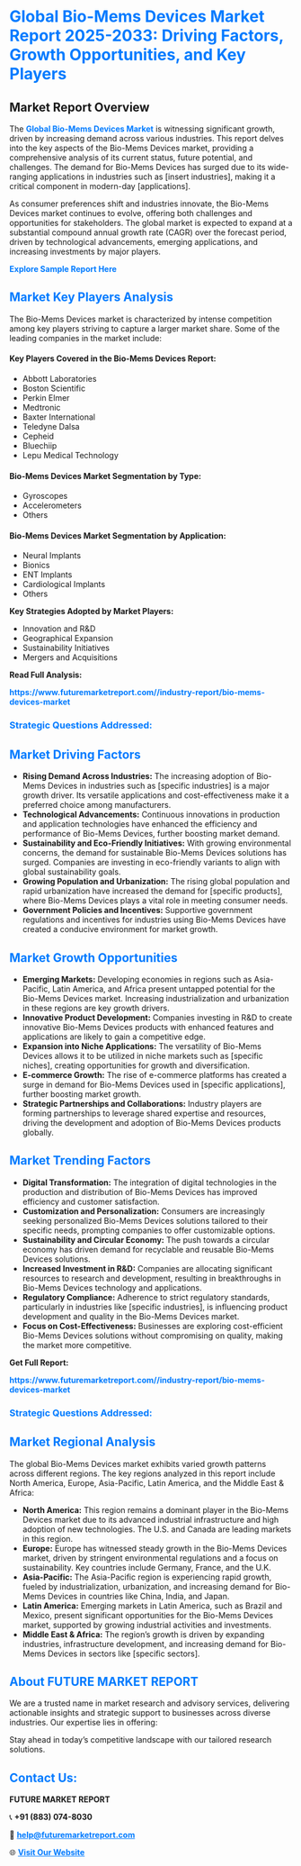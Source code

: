 <h1 style="color: #007BFF;">Global Bio-Mems Devices Market Report 2025-2033: Driving Factors, Growth Opportunities, and Key Players</h1>

<section id="overview">
<h2>Market Report Overview</h2>
<p>The <a href="https://www.futuremarketreport.com//industry-report/bio-mems-devices-market" style="color: #007BFF; text-decoration: none;"><strong>Global Bio-Mems Devices Market</strong></a> is witnessing significant growth, driven by increasing demand across various industries. This report delves into the key aspects of the Bio-Mems Devices market, providing a comprehensive analysis of its current status, future potential, and challenges. The demand for Bio-Mems Devices has surged due to its wide-ranging applications in industries such as [insert industries], making it a critical component in modern-day [applications].</p>
<p>As consumer preferences shift and industries innovate, the Bio-Mems Devices market continues to evolve, offering both challenges and opportunities for stakeholders. The global market is expected to expand at a substantial compound annual growth rate (CAGR) over the forecast period, driven by technological advancements, emerging applications, and increasing investments by major players.</p>
</section>

<section id="overview">
<p><a href="https://www.futuremarketreport.com//request-sample/reportId=64002" style="color: #007BFF; text-decoration: none;"><strong>Explore Sample Report Here</strong></a></p>
</section>

<section id="key-players">
<h2 style="color: #007BFF;">Market Key Players Analysis</h2>
<p>The Bio-Mems Devices market is characterized by intense competition among key players striving to capture a larger market share. Some of the leading companies in the market include:</p>
<h4>Key Players Covered in the Bio-Mems Devices Report:</h4>
<ul><li>Abbott Laboratories</li><li>Boston Scientific</li><li>Perkin Elmer</li><li>Medtronic</li><li>Baxter International</li><li>Teledyne Dalsa</li><li>Cepheid</li><li>Bluechiip</li><li>Lepu Medical Technology</li></ul>
<h4>Bio-Mems Devices Market Segmentation by Type:</h4>
<ul><li>Gyroscopes</li><li>Accelerometers</li><li>Others</li></ul>

<h4>Bio-Mems Devices Market Segmentation by Application:</h4>
<ul><li>Neural Implants</li><li>Bionics</li><li>ENT Implants</li><li>Cardiological Implants</li><li>Others</li></ul>
<p><strong>Key Strategies Adopted by Market Players:</strong></p>
<ul>
<li>Innovation and R&D</li>
<li>Geographical Expansion</li>
<li>Sustainability Initiatives</li>
<li>Mergers and Acquisitions</li>
</ul>
</section>

<section>
<p><strong>Read Full Analysis: </strong></p><a href="https://www.futuremarketreport.com//industry-report/bio-mems-devices-market" style="color: #007BFF; text-decoration: none;"><strong>https://www.futuremarketreport.com//industry-report/bio-mems-devices-market</strong></a>
<h3 style="color: #007BFF;">Strategic Questions Addressed:</h3>
</section>

<section id="driving-factors">
<h2 style="color: #007BFF;">Market Driving Factors</h2>
<ul>
<li><strong>Rising Demand Across Industries:</strong> The increasing adoption of Bio-Mems Devices in industries such as [specific industries] is a major growth driver. Its versatile applications and cost-effectiveness make it a preferred choice among manufacturers.</li>
<li><strong>Technological Advancements:</strong> Continuous innovations in production and application technologies have enhanced the efficiency and performance of Bio-Mems Devices, further boosting market demand.</li>
<li><strong>Sustainability and Eco-Friendly Initiatives:</strong> With growing environmental concerns, the demand for sustainable Bio-Mems Devices solutions has surged. Companies are investing in eco-friendly variants to align with global sustainability goals.</li>
<li><strong>Growing Population and Urbanization:</strong> The rising global population and rapid urbanization have increased the demand for [specific products], where Bio-Mems Devices plays a vital role in meeting consumer needs.</li>
<li><strong>Government Policies and Incentives:</strong> Supportive government regulations and incentives for industries using Bio-Mems Devices have created a conducive environment for market growth.</li>
</ul>
</section>

<section id="growth-opportunities">
<h2 style="color: #007BFF;">Market Growth Opportunities</h2>
<ul>
<li><strong>Emerging Markets:</strong> Developing economies in regions such as Asia-Pacific, Latin America, and Africa present untapped potential for the Bio-Mems Devices market. Increasing industrialization and urbanization in these regions are key growth drivers.</li>
<li><strong>Innovative Product Development:</strong> Companies investing in R&D to create innovative Bio-Mems Devices products with enhanced features and applications are likely to gain a competitive edge.</li>
<li><strong>Expansion into Niche Applications:</strong> The versatility of Bio-Mems Devices allows it to be utilized in niche markets such as [specific niches], creating opportunities for growth and diversification.</li>
<li><strong>E-commerce Growth:</strong> The rise of e-commerce platforms has created a surge in demand for Bio-Mems Devices used in [specific applications], further boosting market growth.</li>
<li><strong>Strategic Partnerships and Collaborations:</strong> Industry players are forming partnerships to leverage shared expertise and resources, driving the development and adoption of Bio-Mems Devices products globally.</li>
</ul>
</section>

<section id="trending-factors">
<h2 style="color: #007BFF;">Market Trending Factors</h2>
<ul>
<li><strong>Digital Transformation:</strong> The integration of digital technologies in the production and distribution of Bio-Mems Devices has improved efficiency and customer satisfaction.</li>
<li><strong>Customization and Personalization:</strong> Consumers are increasingly seeking personalized Bio-Mems Devices solutions tailored to their specific needs, prompting companies to offer customizable options.</li>
<li><strong>Sustainability and Circular Economy:</strong> The push towards a circular economy has driven demand for recyclable and reusable Bio-Mems Devices solutions.</li>
<li><strong>Increased Investment in R&D:</strong> Companies are allocating significant resources to research and development, resulting in breakthroughs in Bio-Mems Devices technology and applications.</li>
<li><strong>Regulatory Compliance:</strong> Adherence to strict regulatory standards, particularly in industries like [specific industries], is influencing product development and quality in the Bio-Mems Devices market.</li>
<li><strong>Focus on Cost-Effectiveness:</strong> Businesses are exploring cost-efficient Bio-Mems Devices solutions without compromising on quality, making the market more competitive.</li>
</ul>
</section>

<section>
<p><strong>Get Full Report: </strong></p><a href="https://www.futuremarketreport.com//industry-report/bio-mems-devices-market" style="color: #007BFF; text-decoration: none;"><strong>https://www.futuremarketreport.com//industry-report/bio-mems-devices-market</strong></a>
<h3 style="color: #007BFF;">Strategic Questions Addressed:</h3>
</section>


<section id="regional-analysis">
<h2 style="color: #007BFF;">Market Regional Analysis</h2>
<p>The global Bio-Mems Devices market exhibits varied growth patterns across different regions. The key regions analyzed in this report include North America, Europe, Asia-Pacific, Latin America, and the Middle East & Africa:</p>
<ul>
<li><strong>North America:</strong> This region remains a dominant player in the Bio-Mems Devices market due to its advanced industrial infrastructure and high adoption of new technologies. The U.S. and Canada are leading markets in this region.</li>
<li><strong>Europe:</strong> Europe has witnessed steady growth in the Bio-Mems Devices market, driven by stringent environmental regulations and a focus on sustainability. Key countries include Germany, France, and the U.K.</li>
<li><strong>Asia-Pacific:</strong> The Asia-Pacific region is experiencing rapid growth, fueled by industrialization, urbanization, and increasing demand for Bio-Mems Devices in countries like China, India, and Japan.</li>
<li><strong>Latin America:</strong> Emerging markets in Latin America, such as Brazil and Mexico, present significant opportunities for the Bio-Mems Devices market, supported by growing industrial activities and investments.</li>
<li><strong>Middle East & Africa:</strong> The region’s growth is driven by expanding industries, infrastructure development, and increasing demand for Bio-Mems Devices in sectors like [specific sectors].</li>
</ul>
</section>

<footer>
<h2 style="color: #007BFF;">About FUTURE MARKET REPORT</h2>
<p>We are a trusted name in market research and advisory services, delivering actionable insights and strategic support to businesses across diverse industries. Our expertise lies in offering:</p>

<p>Stay ahead in today’s competitive landscape with our tailored research solutions.</p>

<h2 style="color: #007BFF;">Contact Us:</h2>
<p><strong>FUTURE MARKET REPORT</strong></p>
<p>📞 <strong>+91 (883) 074-8030</strong></p>
<p>📧 <strong><a href="mailto:help@futuremarketreport.com" style="color: #007BFF;">help@futuremarketreport.com</a></strong></p>
<p>🌐 <strong><a href="https://www.futuremarketreport.com/" style="color: #007BFF;">Visit Our Website</a></strong></p>
</footer>